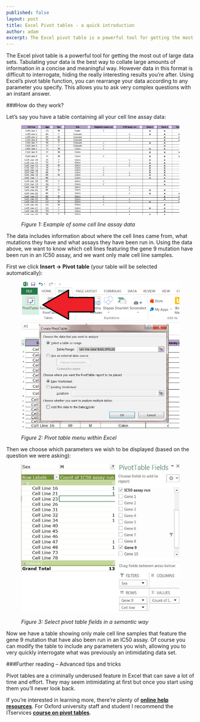 ```yaml
---
published: false
layout: post
title: Excel Pivot tables - a quick introduction
author: adam
excerpt: The Excel pivot table is a powerful tool for getting the most out of large data sets. In this post we explain the basics how how you can harness this.
---
```


The Excel pivot table is a powerful tool for getting the most out of large data sets. Tabulating your data is the best way to collate large amounts of information in a concise and meaningful way. However data in this format is difficult to interrogate, hiding the really interesting results you’re after. Using Excel’s pivot table function, you can rearrange your data according to any parameter you specify. This allows you to ask very complex questions with an instant answer.

###How do they work?

Let’s say you have a table containing all your cell line assay data: 

<figure class="white-bg">
    <img src="/assets/img/pivot-table-1.png" alt="Example of some cell line assay data" class="img-responsive center-block">
<figcaption class="text-center">
    <p><em>Figure 1: Example of some cell line assay data</em></p>
</figcaption>
</figure>

The data includes information about where the cell lines came from, what mutations they have and what assays they have been run in. Using the data above, we want to know which cell lines featuring the gene 9 mutation have been run in an IC50 assay, and we want only male cell line samples. 

First we click <strong>Insert -> Pivot table</strong> (your table will be selected automatically):

<figure class="white-bg">
    <img src="/assets/img/pivot-table-2.png" alt="Pivot table menu within Excel" class="img-responsive center-block">
<figcaption class="text-center">
    <p><em>Figure 2: Pivot table menu within Excel</em></p>
</figcaption>
</figure>

Then we choose which parameters we wish to be displayed (based on the question we were asking):

<figure class="white-bg">
    <img src="/assets/img/pivot-table-3.png" alt="Select pivot table fields in a semantic way" class="img-responsive center-block">
<figcaption class="text-center">
    <p><em>Figure 3: Select pivot table fields in a semantic way</em></p>
</figcaption>
</figure>

Now we have a table showing only male cell line samples that feature the gene 9 mutation that have also been run in an IC50 assay. Of course you can modify the table to include any parameters you wish, allowing you to very quickly interrogate what was previously an intimidating data set.

###Further reading – Advanced tips and tricks

Pivot tables are a criminally underused feature in Excel that can save a lot of time and effort. They may seem intimidating at first but once you start using them you’ll never look back. 

If you’re interested in learning more, there’re plenty of <a href="https://www.youtube.com/watch?v=Vx-Fuw46VbY" target="_blank"><strong>online help resources</strong></a>. For Oxford university staff and student I recommend the ITservices <a href="https://courses.it.ox.ac.uk/detail/TMSE5" target="_blank"><strong>course on pivot tables</strong></a>. 